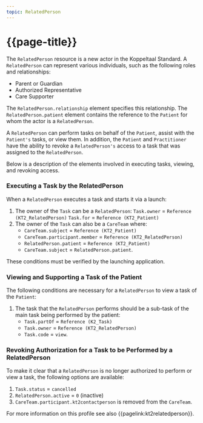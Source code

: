 ```yaml
---
topic: RelatedPerson
---
```


# {{page-title}}

The `RelatedPerson` resource is a new actor in the Koppeltaal Standard. A `RelatedPerson` can represent various individuals, such as the following roles and relationships:

* Parent or Guardian
* Authorized Representative
* Care Supporter

The `RelatedPerson.relationship` element specifies this relationship. The `RelatedPerson.patient` element contains the reference to the `Patient` for whom the actor is a `RelatedPerson`.

A `RelatedPerson` can perform tasks on behalf of the `Patient`, assist with the `Patient's` tasks, or view them. In addition, the `Patient` and `Practitioner` have the ability to revoke a `RelatedPerson's` access to a task that was assigned to the `RelatedPerson`.

Below is a description of the elements involved in executing tasks, viewing, and revoking access.


### Executing a Task by the RelatedPerson

When a `RelatedPerson` executes a task and starts it via a launch:
1. The owner of the `Task` can be a `RelatedPerson`:
`Task.owner` = `Reference (KT2_RelatedPerson)`
`Task.for` = `Reference (KT2_Patient)`
2. The owner of the `Task` can also be a `CareTeam` where:
    - `CareTeam.subject` = `Reference (KT2_Patient)`
    - `CareTeam.participant.member` = `Reference (KT2_RelatedPerson)`
    - `RelatedPerson.patient` = `Reference (KT2_Patient)`
    - `CareTeam.subject` = `RelatedPerson.patient`.

These conditions must be verified by the launching application.

### Viewing and Supporting a Task of the Patient
The following conditions are necessary for a `RelatedPerson` to view a task of the `Patient`:
1. The task that the `RelatedPerson` performs should be a sub-task of the main task being performed by the patient:
    - `Task.partOf` = `Reference (K2_Task)`
    - `Task.owner` = `Reference (KT2_RelatedPerson)`
    - `Task.code` = `view`.

### Revoking Authorization for a Task to be Performed by a RelatedPerson

To make it clear that a `RelatedPerson` is no longer authorized to perform or view a task, the following options are available:
1. `Task.status` = `cancelled`
2. `RelatedPerson.active` = `0` (inactive)
3. `CareTeam.participant.kt2contactperson` is removed from the `CareTeam`.

For more information on this profile see also {{pagelink:kt2relatedperson}}.
